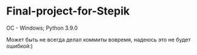 # Final-project-for-Stepik
OC - Windows;
Python 3.9.0

Может быть не всегда делал коммиты вовремя, надеюсь это не будет ошибкой:)